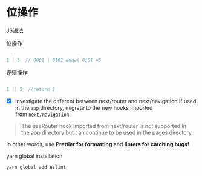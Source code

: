 # 位操作

JS语法

位操作

```jsx

1 | 5  // 0001 | 0101 euqal 0101 =5

```

逻辑操作

```jsx

1 || 5  //return 1

```

- [x]  investigate the different between next/router and next/navigation
If used in the `app` directory, migrate to the new hooks imported from `next/navigation`

> The useRouter hook imported from next/router is not supported in the app directory but can continue to be used in the pages directory.
> 

In other words, use **Prettier for formatting** and **linters for catching bugs!**

yarn global installation

```
yarn global add eslint

```
